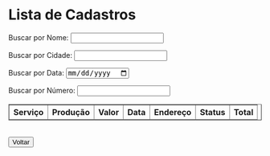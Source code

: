 <!DOCTYPE html>
<html lang="pt-br">
<head>
  <meta charset="UTF-8">
  <meta name="viewport" content="width=device-width, initial-scale=1.0">
  <title>Lista de Cadastros</title>
  <link rel="stylesheet" href="style.css">
</head>
<body>
  <h1>Lista de Cadastros</h1>

  <!-- Campos de filtro -->
  <label>Buscar por Nome:</label>
  <input type="text" id="searchNome" onkeyup="filterTable()">

  <label>Buscar por Cidade:</label>
  <input type="text" id="searchCidade" onkeyup="filterTable()">

  <label>Buscar por Data:</label>
  <input type="date" id="searchData" onchange="filterTable()">

  <label>Buscar por Número:</label>
  <input type="number" id="searchNumero" onkeyup="filterTable()">

  <table border="1">
    <thead>
      <tr>
        <th>Serviço</th>
        <th>Produção</th>
        <th>Valor</th>
        <th>Data</th>
        <th>Endereço</th>
        <th>Status</th>
        <th>Total</th>
      </tr>
    </thead>
    <tbody id="cadastroList">
      <!-- Os cadastros serão inseridos aqui -->
    </tbody>
  </table>

  <br>
  <!-- Botão para voltar à página inicial -->
  <button onclick="window.location.href='index.html'">Voltar</button>

  <script src="script.js"></script>
  <script>
    window.onload = loadCadastros;
  </script>
</body>
</html>
